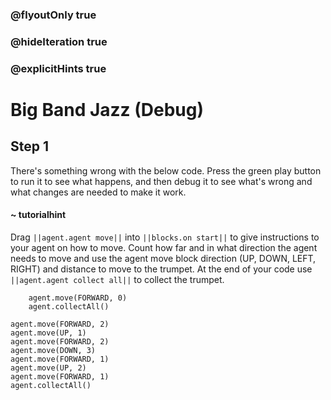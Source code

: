 ### @flyoutOnly true
### @hideIteration true
### @explicitHints true

# Big Band Jazz (Debug)

## Step 1
There's something wrong with the below code. Press the green play button to run it to see what happens, and then debug it to see what's wrong and what changes are needed to make it work.

#### ~ tutorialhint 
Drag ``||agent.agent move||`` into ``||blocks.on start||`` to give instructions to your agent on how to move. Count how far and in what 
direction the agent needs to move and use the agent move block direction (UP, DOWN, LEFT, RIGHT) and distance to move to the trumpet. At the end of your code use ``||agent.agent collect all||`` to collect the trumpet.
```ghost
    agent.move(FORWARD, 0)
    agent.collectAll()
```
```template
agent.move(FORWARD, 2)
agent.move(UP, 1)
agent.move(FORWARD, 2)
agent.move(DOWN, 3)
agent.move(FORWARD, 1)
agent.move(UP, 2)
agent.move(FORWARD, 1)
agent.collectAll()
```
```package
```

